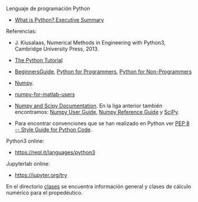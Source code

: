Lenguaje de programación Python

* [What is Python? Executive Summary](https://www.python.org/doc/essays/blurb/)

Referencias:

* J. Kiusalaas, Numerical Methods in Engineering with Python3, Cambridge University Press, 2013.

* [The Python Tutorial](https://docs.python.org/3/tutorial/)

* [BeginnersGuide](https://wiki.python.org/moin/BeginnersGuide), [Python for Programmers](https://wiki.python.org/moin/BeginnersGuide/Programmers), [Python for Non-Programmers](https://wiki.python.org/moin/BeginnersGuide/NonProgrammers)

* [Numpy](http://www.numpy.org/).

* [numpy-for-matlab-users](https://www.numpy.org/devdocs/user/numpy-for-matlab-users.html)

* [Numpy and Scipy Documentation](https://docs.scipy.org/doc/). En la liga anterior también encontramos: [Numpy User Guide](https://docs.scipy.org/doc/numpy/user/), [Numpy Reference Guide](https://docs.scipy.org/doc/numpy/reference/) y [SciPy](https://docs.scipy.org/doc/scipy/reference/index.html).

* Para encontrar convenciones que se han realizado en Python ver [PEP 8 -- Style Guide for Python Code](https://www.python.org/dev/peps/pep-0008/).

Python3 online:

* https://repl.it/languages/python3

Jupyterlab online:

* https://jupyter.org/try

En el directorio [clases](clases/) se encuentra información general y clases de cálculo numérico para el propedéutico.
